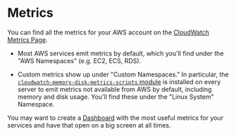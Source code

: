 # Metrics

You can find all the metrics for your AWS account on the [CloudWatch Metrics
Page](https://console.aws.amazon.com/cloudwatch/home?#metricsV2:).

- Most AWS services emit metrics by default, which you'll find under the "AWS Namespaces" (e.g. EC2, ECS, RDS).

- Custom metrics show up under "Custom Namespaces." In particular, the [`cloudwatch-memory-disk-metrics-scripts`
  module](https://github.com/gruntwork-io/terraform-aws-monitoring/tree/master/modules/metrics/) is installed on every
  server to emit metrics not available from AWS by default, including memory and disk usage. You'll find these under
  the "Linux System" Namespace.

You may want to create a [Dashboard](https://console.aws.amazon.com/cloudwatch/home?#dashboards:)
with the most useful metrics for your services and have that open on a big screen at all times.


<!-- ##DOCS-SOURCER-START
{
  "sourcePlugin": "local-copier",
  "hash": "5f2fa1a102144ef3da979c801ded2487"
}
##DOCS-SOURCER-END -->
